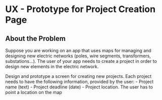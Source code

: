 # UX - Prototype for Project Creation Page

## About the Problem

Suppose you are working on an app that uses maps for managing and designing new electric networks (poles, wire segments, transformers, substations…). The user of your app needs to create a project in order to design new elements in the electric network.

Design and prototype a screen for creating new projects. Each project needs to have the following information, provided by the user: - Project name (text) - Project deadline (date) - Project location. The user has to point a location on the map
